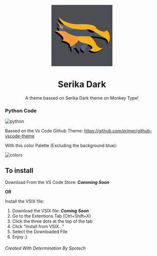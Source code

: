 <p align="center"><img src="https://github.com/SpotechYT/serika-dark/blob/main/Logo.jpg" height="200"></p>
<h1 align="center">Serika Dark</h1>
<p align="center">A theme bassed on Serika Dark theme on Monkey Type!</p>

### Python Code
![python](https://github.com/SpotechYT/serika-dark/blob/main/example_python.png?raw=true)

Bassed on the Vs Code Github Theme: https://github.com/primer/github-vscode-theme

With this color Palette (Excluding the background blue):

![colors](https://github.com/SpotechYT/serika-dark/blob/main/Serika-Dark.png?raw=true)

## To install
Download From the VS Code Store: ***Comming Soon***

**OR**

Install the VSIX file:
  1. Download the VSIX file: ***Coming Soon***
  2. Go to the Extentions Tab (Ctrl+Shift+X)
  3. Click the three dots at the top of the tab
  4. Click "Install from VSIX..."
  5. Select the Downloaded File
  6. Enjoy ;)
  
  
###### Created With Determination By Spotech
